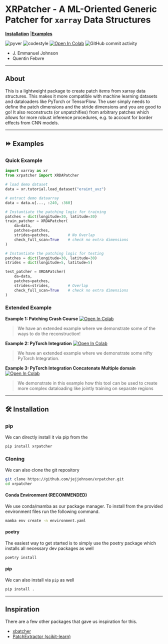 # XRPatcher - A ML-Oriented Generic Patcher for `xarray` Data Structures

[**Installation**](#installation)
|[**Examples**](#examples)

![pyver](https://img.shields.io/badge/python-3.9%203.10%203.11_-red)
![codestyle](https://img.shields.io/badge/codestyle-black-black)
[![Open In Colab](https://colab.research.google.com/assets/colab-badge.svg)](https://colab.research.google.com/github/jejjohnson/xrpatcher/blob/main/notebooks/pytorch_integration.ipynb)
![GitHub commit activity](https://img.shields.io/github/commit-activity/m/jejjohnson/xrpatcher)

* J. Emmanuel Johnson
* Quentin Febvre

---
## About

This is a lightweight package to create patch *items* from xarray data structures.
This makes it more compatible with machine learning datasets and dataloaders like PyTorch or TensorFlow.
The user simply needs to define the patch dimensions and the stride dimensions and you are good to go!
It also reconstructs (or unpatchifies) from arbitrary patches which allows for more robust inference procedures, e.g. to account for border effects from CNN models.

---
## ⏩ Examples<a id="examples"></a>

### Quick Example

```python
import xarray as xr
from xrpatcher import XRDAPatcher

# load demo dataset
data = xr.tutorial.load_dataset("eraint_uvz")

# extract demo dataarray
data = data.u[..., :240, :360]

# Instantiate the patching logic for training
patches = dict(longitude=30, latitude=30)
train_patcher = XRDAPatcher(
    da=data,
    patches=patches,
    strides=patches,        # No Overlap
    check_full_scan=True    # check no extra dimensions
)

# Instantiate the patching logic for testing
patches = dict(longitude=30, latitude=30)
strides = dict(longitude=5, latitude=5)

test_patcher = XRDAPatcher(
    da=data,
    patches=patches,
    strides=strides,        # Overlap
    check_full_scan=True    # check no extra dimensions
)
```

### Extended Example

**Example 1: Patching Crash Course** [![Open In Colab](https://colab.research.google.com/assets/colab-badge.svg)](https://colab.research.google.com/github/jejjohnson/xrpatcher/blob/main/notebooks/patching_cc.ipynb)

> We have an extended example where we demonstrate some of the ways to do the reconstruction!

**Example 2: PyTorch Integration** [![Open In Colab](https://colab.research.google.com/assets/colab-badge.svg)](https://colab.research.google.com/github/jejjohnson/xrpatcher/blob/main/notebooks/pytorch_integration.ipynb)

> We have an extended example where we demonstrate some nifty PyTorch Integration.

**Example 3: PyTorch Integration Concatenate Multiple domain** [![Open In Colab](https://colab.research.google.com/assets/colab-badge.svg)](https://colab.research.google.com/github/jejjohnson/xrpatcher/blob/main/notebooks/xrpatcher_concat_torch_dataloading.ipynb)

> We demonstrate in this example how this tool can be used to create more complex dataloading like jointly training on separate regions

---

## 🛠️ Installation<a id="installation"></a>


### pip

We can directly install it via pip from the

```bash
pip install xrpatcher
```

### Cloning

We can also clone the git repository

```bash
git clone https://github.com/jejjohnson/xrpatcher.git
cd xrpatcher
```

#### Conda Environment (RECOMMENDED)

We use conda/mamba as our package manager. To install from the provided environment files
run the following command.

```bash
mamba env create -n environment.yaml
```

#### poetry

The easiest way to get started is to simply use the poetry package which installs all necessary dev packages as well

```bash
poetry install
```

#### pip

We can also install via `pip` as well

```bash
pip install .
```

---
## Inspiration

There are a few other packages that gave us inspiration for this.

* [xbatcher](https://xbatcher.readthedocs.io/en/latest/index.html)
* [PatchExtractor (scikit-learn)](https://scikit-learn.org/stable/modules/generated/sklearn.feature_extraction.image.PatchExtractor.html)
